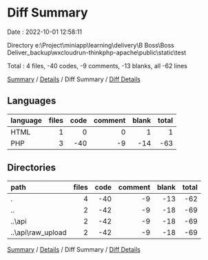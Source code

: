 # Diff Summary

Date : 2022-10-01 12:58:11

Directory e:\\Project\\miniapp\\learning\\delivery\\B Boss\\Boss Deliver_backup\\wxcloudrun-thinkphp-apache\\public\\static\\test

Total : 4 files,  -40 codes, -9 comments, -13 blanks, all -62 lines

[Summary](results.md) / [Details](details.md) / Diff Summary / [Diff Details](diff-details.md)

## Languages
| language | files | code | comment | blank | total |
| :--- | ---: | ---: | ---: | ---: | ---: |
| HTML | 1 | 0 | 0 | 1 | 1 |
| PHP | 3 | -40 | -9 | -14 | -63 |

## Directories
| path | files | code | comment | blank | total |
| :--- | ---: | ---: | ---: | ---: | ---: |
| . | 4 | -40 | -9 | -13 | -62 |
| .. | 2 | -42 | -9 | -18 | -69 |
| ..\\api | 2 | -42 | -9 | -18 | -69 |
| ..\\api\\raw_upload | 2 | -42 | -9 | -18 | -69 |

[Summary](results.md) / [Details](details.md) / Diff Summary / [Diff Details](diff-details.md)